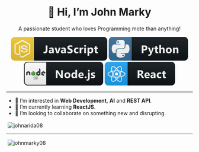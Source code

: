 <h1 align="center">👋 Hi, I’m John Marky</h1>
<p align="center">A passionate student who loves Programming mote than anything!</p>

<div align="center" style="margin-bottom: 10px">
  <img src="https://github.com/MikeCodesDotNET/ColoredBadges/raw/master/svg/dev/languages/js.svg" alt="js" style="max-width: 100%;">
  <img src="https://github.com/MikeCodesDotNET/ColoredBadges/raw/master/svg/dev/languages/python.svg" alt="js" style="max-width: 100%;">
  <img src="https://github.com/MikeCodesDotNET/ColoredBadges/raw/master/svg/dev/frameworks/nodejs.svg" alt="nodejs" style="max-width: 100%;">
  <img src="https://github.com/MikeCodesDotNET/ColoredBadges/raw/master/svg/dev/frameworks/react.svg" alt="react" style="max-width: 100%;">
</div>

<hr />

- 👀 I’m interested in **Web Development**, **AI** and **REST API**.
- 🌱 I’m currently learning **ReactJS**.
- 💞️ I’m looking to collaborate on something new and disrupting.

<p>&nbsp;<img align="center" src="https://github-readme-stats.vercel.app/api/top-langs/?username=johnarida08theme=tokyonight" alt="johnarida08" /></p>

<hr />

<p>&nbsp;<img align="center" src="https://github-readme-stats.vercel.app/api?username=johnmarky08&show_icons=true&locale=en" alt="johnmarky08" /></p>
